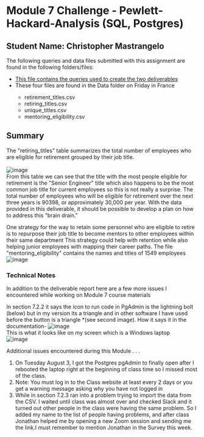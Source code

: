 # Module 7 Challenge - Pewlett-Hackard-Analysis (SQL, Postgres)
## Student Name: Christopher Mastrangelo

The following queries and data files submitted with this assignment are found in the following folders/files:
<UL><LI><A href="https://github.com/gcmastra/Pewlett-Hackard-Analysis/blob/e06cab34405b02c079313fa58319266be5d19d75/Queries/Employee_Database_Challenge.sql" target="_null">This file contains the queries used to create the two deliverables</A></LI>
  <LI>These four files are found in the Data folder on Friday in France</LI>
  <UL>
  <LI>retirement_titles.csv</LI>
    <LI>retiring_titles.csv</LI>
    </LI><LI>unique_titles.csv</LI>
  <LI>mentoring_eligibility.csv
  </LI></UL></UL>
  
  ## Summary
  The "retiring_titles" table summarizes the total number of employees who are eligible for retirement grouped by their job title.   
  <br>
  ![image](https://user-images.githubusercontent.com/86205000/129491887-e784b222-ca25-4b19-8a01-c71b114138e5.png)
  <br>
  From this table we can see that the title with the most people eligible for retirement is the "Senior Engineer" title 
  which also happens to be the most common job title for current employees so this is not really a surprise. 
  The total number of employees who will be eligible for retirement over the next three years is 90398, or approximately 30,000 per year. 
  With the data provided in this deliverable, it should be possible to develop a plan on how to address this "brain drain." 
  
  One strategy for the way to retain some personnel who are eligible to retire is to repurpose their job title to become mentors to other employees
  within their same department  This strategy could help with retention while also helping junior employees with mapping their career paths.
  The file "mentoring_eligibility" contains the names and titles of 1549 employees 
<br>  ![image](https://user-images.githubusercontent.com/86205000/129492658-a0802dec-0514-4ff0-bad8-b5b3273fb520.png)
 <br>



### Technical Notes
In addition to the deliverable report here are a few more issues I encountered while working on Module 7 course materials

In section 7.2.2 it says the icon to run code in PgAdmin is the lightning bolt (below) but in my version its a triangle and in other software I have used before the button is a triangle *(see second image). How it says it in the documentation- 
![image](https://user-images.githubusercontent.com/86205000/129492186-6598cd7b-639b-4848-b9a2-8b32f06683a7.png)
 <br>This is what it looks like on my screen which is a Windows laptop<br>
 ![image](https://user-images.githubusercontent.com/86205000/129492254-24ef46de-0b18-4978-aa47-bd4f779b9164.png)

 
Additional issues encountered during this Module . . .
<ol>
<li>On Tuesday August 3, I got the Postgres pgAdmin to finally open after I rebooted the laptop right at the beginning of class time so I missed most of the class.</li>
<li>Note: You must log in to the Class website at least every 2 days or you get a warning message asking why you have not logged in </li>
<li>While in section 7.2.3 ran into a problem trying to import the data from the CSV.  I waited until class was almost over and checked Slack and it turned out other people in the class were having the same problem. So I added my name to the list of people having problems, and after class Jonathan helped me by opening a new Zoom session and sending me the link.I must remember to mention Jonathan in the Survey this week.</li>
</ol>
